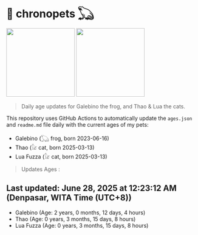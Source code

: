 # 🐾 chronopets 𓆏
<img src="https://github.com/user-attachments/assets/802b3632-7c4b-4232-a3a0-8b1d8fa6f04d" widht=180 height=180 >
<img src="https://github.com/user-attachments/assets/16687005-7ebb-4607-be57-0c8e528fed06" widht=180 height=180 >

> Daily age updates for Galebino the frog, and Thao & Lua the cats.

This repository uses GitHub Actions to automatically update the `ages.json` and `readme.md` file daily with the current ages of my pets: <br>
- Galebino (𓆏 frog, born 2023-06-16)
- Thao (𓃠 cat, born 2025-03-13)
- Lua Fuzza (𓃠 cat, born 2025-03-13)

> Updates Ages :

## Last updated: June 28, 2025 at 12:23:12 AM (Denpasar, WITA Time (UTC+8))

- Galebino (Age: 2 years, 0 months, 12 days, 4 hours)
- Thao (Age: 0 years, 3 months, 15 days, 8 hours)
- Lua Fuzza (Age: 0 years, 3 months, 15 days, 8 hours)

